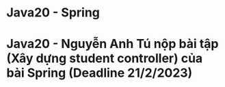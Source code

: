 # Java20 - Spring
# Java20 - Nguyễn Anh Tú nộp bài tập (Xây dựng student controller) của bài Spring (Deadline 21/2/2023)
